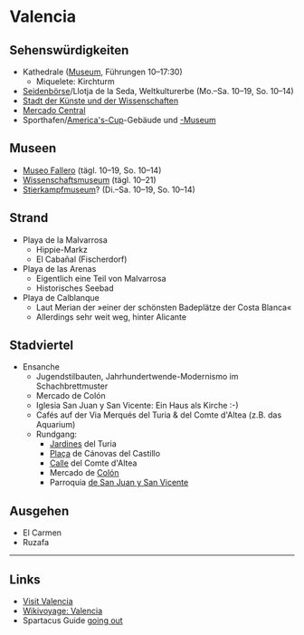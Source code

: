 ﻿Valencia
========

## Sehenswürdigkeiten
* Kathedrale ([Museum](www.museocatedralvalencia.com), Führungen 10–17:30)
  * Miquelete: Kirchturm
* [Seidenbörse](www.museosymonumentosvalencia.com)/Llotja de la Seda, Weltkulturerbe (Mo.–Sa. 10–19, So. 10–14)
* [Stadt der Künste und der Wissenschaften](http://www.cac.es/)
* [Mercado Central](http://www.mercadocentralvalencia.es/)
* Sporthafen/[America's-Cup](http://www.valencia-cityguide.com/tourist-attractions/monuments/port-americas-cup.html)-Gebäude und [-Museum](http://www.valenciavalencia.com/sights-guide/museums-listings/americascup.htm)

## Museen
* [Museo Fallero](www.fallas.com) (tägl. 10–19, So. 10–14)
* [Wissenschaftsmuseum](www.cac.es) (tägl. 10–21)
* [Stierkampfmuseum](www.museotaurinovalencia.es)? (Di.–Sa. 10–19, So. 10–14)

## Strand
* Playa de la Malvarrosa
  * Hippie-Markz
  * El Cabañal (Fischerdorf)
* Playa de las Arenas
  * Eigentlich eine Teil von Malvarrosa
  * Historisches Seebad
* Playa de Calblanque
  * Laut Merian der »einer der schönsten Badeplätze der Costa Blanca«
  * Allerdings sehr weit weg, hinter Alicante

## Stadviertel
* Ensanche
  * Jugendstilbauten, Jahrhundertwende-Modernismo im Schachbrettmuster
  * Mercado de Colón
  * Iglesia San Juan y San Vicente: Ein Haus als Kirche :-)
  * Cafés auf der Via Merqués del Turia & del Comte d'Altea (z.B. das Aquarium)
  * Rundgang:
    * [Jardines](https://www.openstreetmap.org/relation/3549092) del Turia
    * [Plaça](https://www.openstreetmap.org/way/19873367) de Cánovas del Castillo
    * [Calle](https://www.openstreetmap.org/node/4930502124) del Comte d'Altea
    * Mercado de [Colón](https://www.openstreetmap.org/way/10120283)
    * Parroquia [de San Juan y San Vicente](https://www.openstreetmap.org/way/495750409)

## Ausgehen
* El Carmen
* Ruzafa

---

## Links
* [Visit Valencia](https://www.visitvalencia.com/de/planen-sie-ihre-reise-nach-valencia/plane-und-reisefuhrer/reisefuhrer-und-broschuren)
* [Wikivoyage: Valencia](https://de.wikivoyage.org/wiki/Valencia)
* Spartacus Guide [going out](https://spartacus.gayguide.travel/de/goingout/spain/valencia?)
